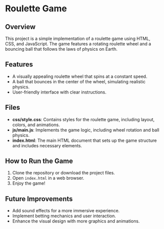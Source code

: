 # Roulette Game

## Overview
This project is a simple implementation of a roulette game using HTML, CSS, and JavaScript. The game features a rotating roulette wheel and a bouncing ball that follows the laws of physics on Earth.

## Features
- A visually appealing roulette wheel that spins at a constant speed.
- A ball that bounces in the center of the wheel, simulating realistic physics.
- User-friendly interface with clear instructions.

## Files
- **css/style.css**: Contains styles for the roulette game, including layout, colors, and animations.
- **js/main.js**: Implements the game logic, including wheel rotation and ball physics.
- **index.html**: The main HTML document that sets up the game structure and includes necessary elements.

## How to Run the Game
1. Clone the repository or download the project files.
2. Open `index.html` in a web browser.
3. Enjoy the game!

## Future Improvements
- Add sound effects for a more immersive experience.
- Implement betting mechanics and user interaction.
- Enhance the visual design with more graphics and animations.